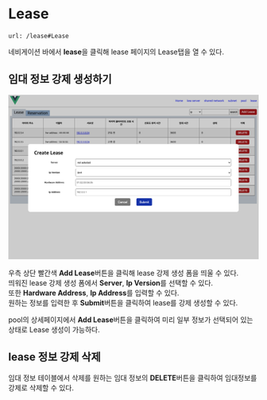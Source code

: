 Lease
=====================
    url: /lease#Lease
네비게이션 바에서 **lease**을 클릭해 lease 페이지의 Lease탭을 열 수 있다.  

임대 정보 강제 생성하기
--------------------
![사진을 불러올 수 없습니다.](https://github.com/neneong/keaDHCPManager/blob/main/source/_static/%E1%84%89%E1%85%B3%E1%84%8F%E1%85%B3%E1%84%85%E1%85%B5%E1%86%AB%E1%84%89%E1%85%A3%E1%86%BA%202023-11-08%2010.59.38.png?raw=true)

우측 상단 빨간색 **Add Lease**버튼을 클릭해 lease 강제 생성 폼을 띄울 수 있다.  
띄워진 lease 강제 생성 폼에서 **Server**, **Ip Version**를 선택할 수 있다.  
또한 **Hardware Address**, **Ip Address**를 입력할 수 있다.  
원하는 정보를 입력한 후 **Submit**버튼을 클릭하여 lease를 강제 생성할 수 있다.  

pool의 상세페이지에서 **Add Lease**버튼을 클릭하여 미리 일부 정보가 선택되어 있는 상태로 Lease 생성이 가능하다.    

lease 정보 강제 삭제
-------------------
임대 정보 테이블에서 삭제를 원하는 임대 정보의 **DELETE**버튼을 클릭하여 임대정보를 강제로 삭제할 수 있다.
